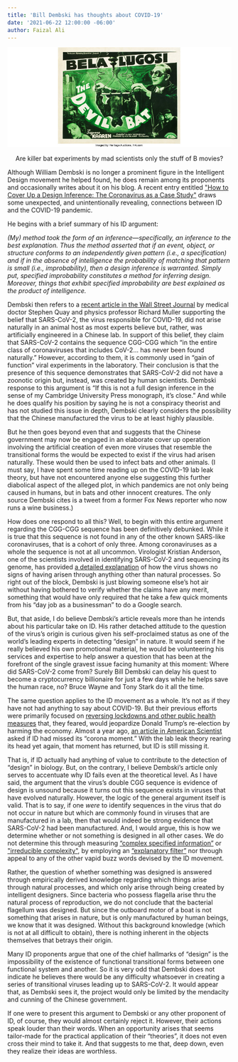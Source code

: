 ```yaml
---
title: 'Bill Dembski has thoughts about COVID-19'
date: '2021-06-22 12:00:00 -06:00'
author: Faizal Ali  
---
```


![Devil Bat movie](/uploads/2021/Devilbat.png)
<div align="center">
  Are killer bat experiments by mad scientists only the stuff of B movies?
  </div>

<p>
<p>Although William Dembski is no longer a prominent figure in the Intelligent Design movement he helped found, he does remain among its proponents and occasionally writes about it on his blog.  A recent entry entitled <a href="https://billdembski.com/intelligent-design/how-to-cover-up-design-inferences/">"How to Cover Up a Design Inference: The Coronavirus as a Case Study"</a> draws some unexpected, and unintentionally revealing, connections between ID and the COVID-19 pandemic.</p> 
<p>He begins with a brief summary of his ID argument:</p>
<p><i>(My) method took the form of an inference—specifically, an inference to the best explanation. Thus the method asserted that if an event, object, or structure conforms to an independently given pattern (i.e., a specification) and if in the absence of intelligence the probability of matching that pattern is small (i.e., improbability), then a design inference is warranted. Simply put, specified improbability constitutes a method for inferring design. Moreover, things that exhibit specified improbability are best explained as the product of intelligence.</i></p>
<p>Dembski then refers to a <a href="https://www.wsj.com/articles/the-science-suggests-a-wuhan-lab-leak-11622995184">recent article in the Wall Street Journal</a> by medical doctor Stephen Quay and physics professor Richard Muller supporting the belief that SARS-CoV-2, the virus responsible for COVID-19, did not arise naturally in an animal host as most experts believe but, rather, was artificially engineered in a Chinese lab.  In support of this belief, they claim that SARS-CoV-2 contains the sequence CGG-CGG which “in the entire class of coronaviruses that includes CoV-2… has never been found naturally.”  However, according to them, it is commonly used in “gain of function” viral experiments in the laboratory.  Their conclusion is that the presence of this sequence demonstrates that SARS-CoV-2 did not have a zoonotic origin but, instead, was created by human scientists.  Dembski response to this argument is “If this is not a full design inference in the sense of my Cambridge University Press monograph, it’s close.”  And while he does qualify his position by saying he is not a conspiracy theorist and has not studied this issue in depth, Dembski clearly considers the possibility that the Chinese manufactured the virus to be at least highly plausible.<p>

<!--more-->

<p>But he then goes beyond even that and suggests that the Chinese government may now be engaged in an elaborate cover up operation involving the artificial creation of even more viruses that resemble the transitional forms the would be expected to exist if the virus had arisen naturally.  These would then be used to infect bats and other animals.  (I must say, I have spent some time reading up on the COVID-19 lab leak theory, but have not encountered anyone else suggesting this further diabolical aspect of the alleged plot, in which pandemics are not only being caused in humans, but in bats and other innocent creatures.  The only source Dembski cites is a tweet from a former Fox News reporter who now runs a wine business.)</p>
<p>How does one respond to all this?  Well, to begin with this entire argument regarding the CGG-CGG sequence has been definitively debunked.  While it is true that this sequence is not found in any of the other known SARS-like coronaviruses, that is a cohort of only three.  Among coronaviruses as a whole the sequence is not at all uncommon.  Virologist Kristian Anderson, one of the scientists involved in identifying SARS-CoV-2 and sequencing its genome, has provided <a href="https://medium.com/beingwell/nobel-winning-virologist-eats-wuhan-crow-1709ba20ef7d">a detailed explanation</a> of how the virus shows no signs of having arisen through anything other than natural processes. So right out of the block, Dembski is just blowing someone else’s hot air without having bothered to verify whether the claims have any merit, something that would have only required that he take a few quick moments from his “day job as a businessman” to do a Google search.</p>
<p>But, that aside, I do believe Dembski’s article reveals more than he intends about his particular take on ID.  His rather detached attitude to the question of the virus’s origin is curious given his self-proclaimed status as one of the world’s leading experts in detecting “design” in nature.  It would seem if he really believed his own promotional material, he would be volunteering his services and expertise to help answer a question that has been at the forefront of the single gravest issue facing humanity at this moment:  Where did SARS-CoV-2 come from?  Surely Bill Dembski can delay his quest to become a cryptocurrency billionaire for just a few days while he helps save the human race, no?  Bruce Wayne and Tony Stark do it all the time.</p>
<p>The same question applies to the ID movement as a whole.  It’s not as if they have not had anything to say about COVID-19.  But their previous efforts were primarily focused on <a href="https://thefederalist.com/2020/05/14/trump-needs-to-recruit-a-medical-red-team-to-challenge-lockdown-manic-governors/">reversing lockdowns and other public health measures</a> that, they feared, would jeopardize Donald Trump’s re-election by harming the economy.  Almost a year ago, <a href="https://www.americanscientist.org/blog/macroscope/did-intelligent-design-just-miss-its-corona-moment">an article in American Scientist</a> asked if ID had missed its “corona moment.” With the lab leak theory rearing its head yet again, that moment has returned, but ID is still missing it.</p>
<p>That is, if ID actually had anything of value to contribute to the detection of “design” in biology.  But, on the contrary, I believe Dembski’s article only serves to accentuate why ID fails even at the theoretical level.  As I have said, the argument that the virus’s double CGG sequence is evidence of design is unsound because it turns out this sequence exists in viruses that have evolved naturally.  However, the logic of the general argument itself is valid.  That is to say, if one <i>were</i> to identify sequences in the virus that do not occur in nature but which are commonly found in viruses that are manufactured in a lab, then that would indeed be strong evidence that SARS-CoV-2 had been manufactured. And, I would argue, this is how we determine whether or not something is designed in all other cases.  We do not determine this through measuring <a href="http://users.fred.net/tds/lab/papers/ev/dembski/specified.complexity.html">“complex specified information”</a> or <a href="https://ncse.ngo/review-michael-behes-darwins-black-box">"irreducible complexity"</a>, by employing an <a href="http://www.talkdesign.org/faqs/theftovertoil/theftovertoil.html">“explanatory filter”</a> nor through appeal to any of the other vapid buzz words devised by the ID movement.</p>
<p>Rather, the question of whether something was designed is answered through empirically derived knowledge regarding which things arise through natural processes, and which only arise through being created by intelligent designers.  Since bacteria who possess flagella arise thru the natural process of reproduction, we do not conclude that the bacterial flagellum was designed.  But since the outboard motor of a boat is not something that arises in nature, but is only manufactured by human beings, we know that it was designed. Without this background knowledge (which is not at all difficult to obtain), there is nothing inherent in the objects themselves that betrays their origin.</p>
<p>Many ID proponents argue that one of the chief hallmarks of “design” is the impossibility of the existence of functional transitional forms between one functional system and another.  So it is very odd that Dembski does not indicate he believes there would be any difficulty whatsoever in creating a series of transitional viruses leading up to SARS-CoV-2.  It would appear that, as Dembski sees it, the project would only be limited by the mendacity and cunning of the Chinese government.</p>
<p>If one were to present this argument to Dembski or any other proponent of ID, of course, they would almost certainly reject it.  However, their actions speak louder than their words.  When an opportunity arises that seems tailor-made for the practical application of their “theories”, it does not even cross their mind to take it.  And that suggests to me that, deep down, even they realize their ideas are worthless.</p>


